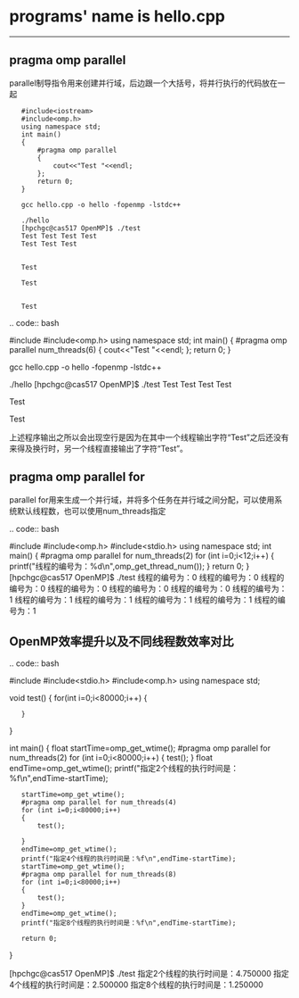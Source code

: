 # programs' name is hello.cpp
---
## pragma omp parallel 

parallel制导指令用来创建并行域，后边跟一个大括号，将并行执行的代码放在一起


```
   #include<iostream>
   #include<omp.h>
   using namespace std;
   int main()
   {
       #pragma omp parallel
       {
           cout<<"Test "<<endl;
       };
       return 0;
   }

   gcc hello.cpp -o hello -fopenmp -lstdc++

   ./hello
   [hpchgc@cas517 OpenMP]$ ./test
   Test Test Test Test 
   Test Test Test 


   Test 

   Test 


   Test
```
.. code:: bash

   #include<iostream>
   #include<omp.h>
   using namespace std;
   int main()
   {
       #pragma omp parallel num_threads(6)
       {
           cout<<"Test "<<endl;
       };
       return 0;
   }

   gcc hello.cpp -o hello -fopenmp -lstdc++

   ./hello
   [hpchgc@cas517 OpenMP]$ ./test
   Test Test Test
   Test

   Test

   Test

上述程序输出之所以会出现空行是因为在其中一个线程输出字符“Test”之后还没有来得及换行时，另一个线程直接输出了字符“Test”。

pragma omp parallel for
-------------------------

parallel for用来生成一个并行域，并将多个任务在并行域之间分配，可以使用系统默认线程数，也可以使用num_threads指定

.. code:: bash

   #include<iostream>
   #include<omp.h>
   #include<stdio.h>
   using namespace std;
   int main()
   {
       #pragma omp parallel for num_threads(2)
       for (int i=0;i<12;i++)
       {
           printf("线程的编号为：%d\n",omp_get_thread_num());
       }
       return 0;
   }
   [hpchgc@cas517 OpenMP]$ ./test
   线程的编号为：0
   线程的编号为：0
   线程的编号为：0
   线程的编号为：0
   线程的编号为：0
   线程的编号为：0
   线程的编号为：1
   线程的编号为：1
   线程的编号为：1
   线程的编号为：1
   线程的编号为：1
   线程的编号为：1

OpenMP效率提升以及不同线程数效率对比
-------------------------------------

.. code:: bash

   #include<iostream>
   #include<stdio.h>
   #include<omp.h>
   using namespace std;

   void test()
   {
       for(int i=0;i<80000;i++)
       {

       }
   }

   int main()
   {
       float startTime=omp_get_wtime();
       #pragma omp parallel for num_threads(2)
       for (int i=0;i<80000;i++)
       {
           test();
       }
       float endTime=omp_get_wtime();
       printf("指定2个线程的执行时间是：%f\n",endTime-startTime);

       startTime=omp_get_wtime();
       #pragma omp parallel for num_threads(4)
       for (int i=0;i<80000;i++)
       {
           test();

       }
       endTime=omp_get_wtime();
       printf("指定4个线程的执行时间是：%f\n",endTime-startTime);
       startTime=omp_get_wtime();
       #pragma omp parallel for num_threads(8)
       for (int i=0;i<80000;i++)
       {
           test();
       }
       endTime=omp_get_wtime();
       printf("指定8个线程的执行时间是：%f\n",endTime-startTime);
    
       return 0;

   }

   [hpchgc@cas517 OpenMP]$ ./test
   指定2个线程的执行时间是：4.750000
   指定4个线程的执行时间是：2.500000
   指定8个线程的执行时间是：1.250000
